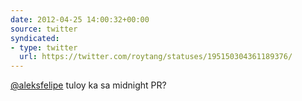 ```yaml
---
date: 2012-04-25 14:00:32+00:00
source: twitter
syndicated:
- type: twitter
  url: https://twitter.com/roytang/statuses/195150304361189376/
---
```


[@aleksfelipe](https://twitter.com/aleksfelipe/) tuloy ka sa midnight PR?